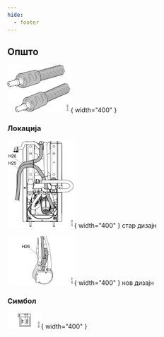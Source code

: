 ```yaml
---
hide:
  - footer
---
```

## Општо

![Image title](../images/b213621.svg){ width="400" }

### Локација

![Image title](../images/b334736.svg){ width="400" } стар дизајн

![Image title](../images/b334737.svg){ width="400" } нов дизајн

### Симбол

![Image title](../images/b350481.svg){ width="400" }